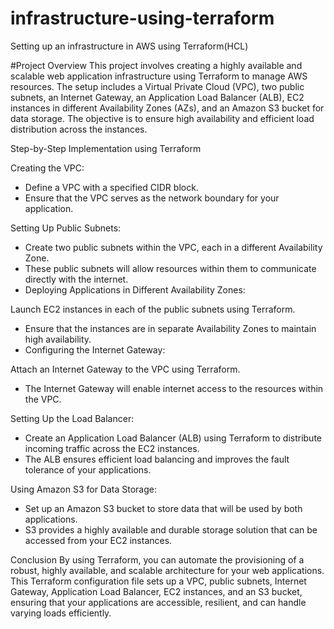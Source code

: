 # infrastructure-using-terraform
Setting up an infrastructure in AWS using Terraform(HCL)

#Project Overview
This project involves creating a highly available and scalable web application infrastructure using Terraform to manage AWS resources. The setup includes a Virtual Private Cloud (VPC), two public subnets, an Internet Gateway, an Application Load Balancer (ALB), EC2 instances in different Availability Zones (AZs), and an Amazon S3 bucket for data storage. The objective is to ensure high availability and efficient load distribution across the instances.

Step-by-Step Implementation using Terraform

Creating the VPC:
- Define a VPC with a specified CIDR block.
- Ensure that the VPC serves as the network boundary for your application.

Setting Up Public Subnets:
- Create two public subnets within the VPC, each in a different Availability Zone.
- These public subnets will allow resources within them to communicate directly with the internet.
- Deploying Applications in Different Availability Zones:

Launch EC2 instances in each of the public subnets using Terraform.
- Ensure that the instances are in separate Availability Zones to maintain high availability.
- Configuring the Internet Gateway:

Attach an Internet Gateway to the VPC using Terraform.
- The Internet Gateway will enable internet access to the resources within the VPC.

Setting Up the Load Balancer:
- Create an Application Load Balancer (ALB) using Terraform to distribute incoming traffic across the EC2 instances.
- The ALB ensures efficient load balancing and improves the fault tolerance of your applications.

Using Amazon S3 for Data Storage:
- Set up an Amazon S3 bucket to store data that will be used by both applications.
- S3 provides a highly available and durable storage solution that can be accessed from your EC2 instances.

Conclusion
By using Terraform, you can automate the provisioning of a robust, highly available, and scalable architecture for your web applications. This Terraform configuration file sets up a VPC, public subnets, Internet Gateway, Application Load Balancer, EC2 instances, and an S3 bucket, ensuring that your applications are accessible, resilient, and can handle varying loads efficiently.
